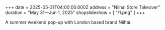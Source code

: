+++
date = 2025-05-31T04:00:00.000Z
address = "Niihai Store Takeover"
duration = "May 31—Jun 1, 2025"
shopslideshow = [ "/1.png" ]
+++

 A summer weekend pop-up with London based brand Niihai. 
